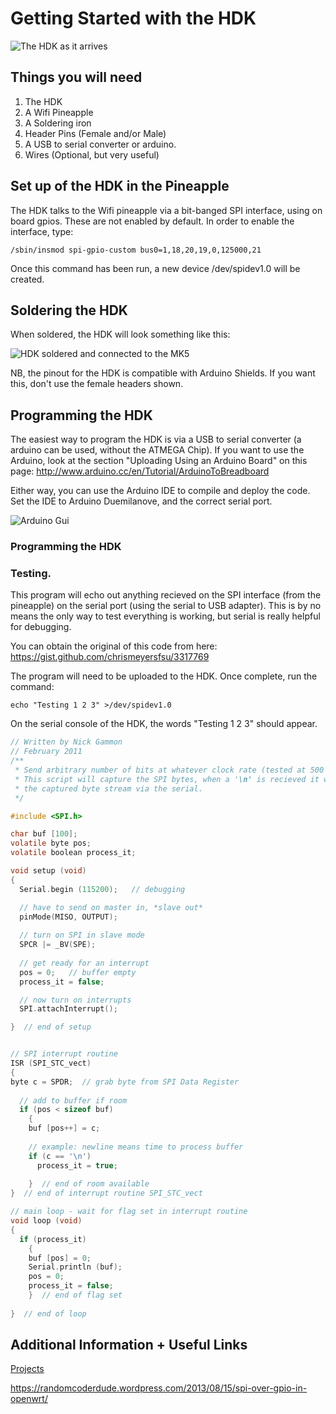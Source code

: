 # Getting Started with the HDK

![The HDK as it arrives](/imgs/hdk1.png)

## Things you will need

1. The HDK
2. A Wifi Pineapple
3. A Soldering iron
4. Header Pins (Female and/or Male)
5. A USB to serial converter or arduino.
6. Wires (Optional, but very useful)

## Set up of the HDK in the Pineapple

The HDK talks to the Wifi pineapple via a bit-banged SPI interface, using on board gpios. These are not enabled by default. In order to enable the interface, type:

`/sbin/insmod spi-gpio-custom bus0=1,18,20,19,0,125000,21`

Once this command has been run, a new device /dev/spidev1.0 will be created. 

## Soldering the HDK

When soldered, the HDK will look something like this:

![HDK soldered and connected to the MK5](/imgs/hdk2.jpg)

NB, the pinout for the HDK is compatible with Arduino Shields. If you want this, don't use the female headers shown.

## Programming the HDK

The easiest way to program the HDK is via a USB to serial converter (a arduino can be used, without the ATMEGA Chip). If you want to use the Arduino, look at the section "Uploading Using an Arduino Board" on this page: http://www.arduino.cc/en/Tutorial/ArduinoToBreadboard

Either way, you can use the Arduino IDE to compile and deploy the code. Set the IDE to Arduino Duemilanove, and the correct serial port.  

![Arduino Gui](/imgs/hdk5.png)

### Programming the HDK

### Testing.

This program will echo out anything recieved on the SPI interface (from the pineapple) on the serial port (using the serial to USB adapter). This is by no means the only way to test everything is working, but serial is really helpful for debugging.

You can obtain the original of this code from here: https://gist.github.com/chrismeyersfsu/3317769

The program will need to be uploaded to the HDK. Once complete, run the command:

`echo "Testing 1 2 3" >/dev/spidev1.0`

On the serial console of the HDK, the words "Testing 1 2 3" should appear.

```C
// Written by Nick Gammon
// February 2011
/**
 * Send arbitrary number of bits at whatever clock rate (tested at 500 KHZ and 500 HZ).
 * This script will capture the SPI bytes, when a '\n' is recieved it will then output
 * the captured byte stream via the serial.
 */

#include <SPI.h>

char buf [100];
volatile byte pos;
volatile boolean process_it;

void setup (void)
{
  Serial.begin (115200);   // debugging

  // have to send on master in, *slave out*
  pinMode(MISO, OUTPUT);
  
  // turn on SPI in slave mode
  SPCR |= _BV(SPE);
  
  // get ready for an interrupt 
  pos = 0;   // buffer empty
  process_it = false;

  // now turn on interrupts
  SPI.attachInterrupt();

}  // end of setup


// SPI interrupt routine
ISR (SPI_STC_vect)
{
byte c = SPDR;  // grab byte from SPI Data Register
  
  // add to buffer if room
  if (pos < sizeof buf)
    {
    buf [pos++] = c;
    
    // example: newline means time to process buffer
    if (c == '\n')
      process_it = true;
      
    }  // end of room available
}  // end of interrupt routine SPI_STC_vect

// main loop - wait for flag set in interrupt routine
void loop (void)
{
  if (process_it)
    {
    buf [pos] = 0;  
    Serial.println (buf);
    pos = 0;
    process_it = false;
    }  // end of flag set
    
}  // end of loop
```

## Additional Information + Useful Links

[Projects](hdk_projects.md)

https://randomcoderdude.wordpress.com/2013/08/15/spi-over-gpio-in-openwrt/
